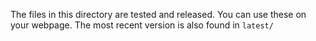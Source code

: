 The files in this directory are tested and released. You can use these on your webpage.
The most recent version is also found in `latest/`